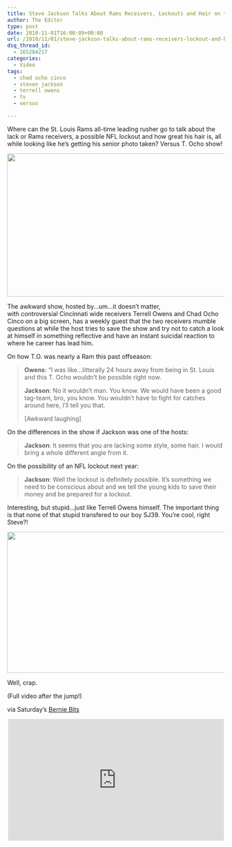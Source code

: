 ```yaml
---
title: Steve Jackson Talks About Rams Receivers, Lockouts and Hair on the T. Ocho Show
author: The Editor
type: post
date: 2010-11-01T16:00:09+00:00
url: /2010/11/01/steve-jackson-talks-about-rams-receivers-lockout-and-hair-with-on-the-t-ocho-show/
dsq_thread_id:
  - 165284217
categories:
  - Video
tags:
  - chad ocho cinco
  - steven jackson
  - terrell owens
  - tv
  - versus

---
```

Where can the St. Louis Rams all-time leading rusher go to talk about the lack or Rams receivers, a possible NFL lockout and how great his hair is, all while looking like he&#8217;s getting his senior photo taken? Versus T. Ocho show!

[<img class="aligncenter size-full wp-image-7644" title="steven_jackson_yearbook" src="http://media.punchingkitty.com/wordpress/2010/10/steven_jackson_yearbook.jpg" alt="" width="600" height="332" />][1]

The awkward show, hosted by&#8230;um&#8230;it doesn&#8217;t matter, with controversial Cincinnati wide receivers Terrell Owens and Chad Ocho Cinco on a big screen, has a weekly guest that the two receivers mumble questions at while the host tries to save the show and try not to catch a look at himself in something reflective and have an instant suicidal reaction to where he career has lead him.

On how T.O. was nearly a Ram this past offseason:

> **Owens**: &#8220;I was like&#8230;litterally 24 hours away from being in St. Louis and this T. Ocho wouldn&#8217;t be possible right now.
> 
> **Jackson**: No it wouldn&#8217;t man. You know. We would have been a good tag-team, bro, you know. You wouldn&#8217;t have to fight for catches around here, I&#8217;ll tell you that.
> 
> [Awkward laughing]

On the differences in the show if Jackson was one of the hosts:

> **Jackson**: It seems that you are lacking some style, some hair. I would bring a whole different angle from it.

On the possibility of an NFL lockout next year:

> **Jackson**: Well the lockout is definitely possible. It&#8217;s something we need to be conscious about and we tell the young kids to save their money and be prepared for a lockout.

Interesting, but stupid&#8230;just like Terrell Owens himself. The important thing is that none of that stupid transfered to our boy SJ39. You&#8217;re cool, right Steve?!

[<img class="aligncenter size-full wp-image-7645" title="steven_jackson_dumbfounded" src="http://media.punchingkitty.com/wordpress/2010/10/steven_jackson_dumbfounded.jpg" alt="" width="600" height="327" />][2]

Well, crap.

(Full video after the jump!)

via Saturday&#8217;s <a href="http://www.stltoday.com/sports/columns/bernie-miklasz/article_f12a04eb-92c9-550b-889e-1cd37b15c22b.html" target="_blank">Bernie Bits</a>

<!--more-->


  
<span class="embed-youtube" style="text-align:center; display: block;"><iframe class='youtube-player' type='text/html' width='500' height='282' src='http://www.youtube.com/embed/QV8b-cZ8UDs?version=3&#038;rel=1&#038;fs=1&#038;autohide=2&#038;showsearch=0&#038;showinfo=1&#038;iv_load_policy=1&#038;wmode=transparent' allowfullscreen='true' style='border:0;'></iframe></span>

 [1]: http://media.punchingkitty.com/wordpress/2010/10/steven_jackson_yearbook.jpg
 [2]: http://media.punchingkitty.com/wordpress/2010/10/steven_jackson_dumbfounded.jpg